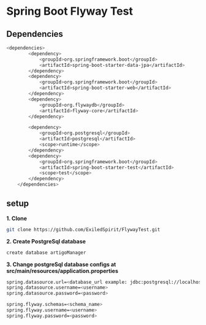 # Spring Boot Flyway Test

## Dependencies

```bash
<dependencies>
		<dependency>
			<groupId>org.springframework.boot</groupId>
			<artifactId>spring-boot-starter-data-jpa</artifactId>
		</dependency>
		<dependency>
			<groupId>org.springframework.boot</groupId>
			<artifactId>spring-boot-starter-web</artifactId>
		</dependency>
		<dependency>
			<groupId>org.flywaydb</groupId>
			<artifactId>flyway-core</artifactId>
		</dependency>

		<dependency>
			<groupId>org.postgresql</groupId>
			<artifactId>postgresql</artifactId>
			<scope>runtime</scope>
		</dependency>
		<dependency>
			<groupId>org.springframework.boot</groupId>
			<artifactId>spring-boot-starter-test</artifactId>
			<scope>test</scope>
		</dependency>
	</dependencies>
```

## setup

**1. Clone**

```bash
git clone https://github.com/ExiledSpirit/FlywayTest.git
```

**2. Create PostgreSql database**
```bash
create database artigoManager
```

**3. Change postgreSql database configs at src/main/resources/application.properties**

```bash
spring.datasource.url=<database_url example: jdbc:postgresql://localhost:3306/artigoManager>
spring.datasource.username=<username>
spring.datasource.password=<password>

spring.flyway.schemas=<schema_name>
spring.flyway.username=<username>
spring.flyway.password=<password>
```
